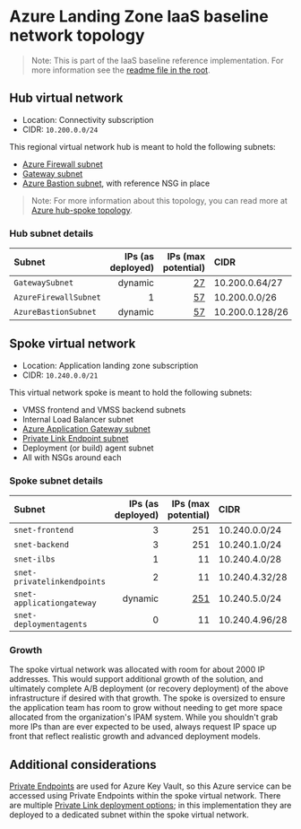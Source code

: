 # Azure Landing Zone IaaS baseline network topology

> Note: This is part of the IaaS baseline reference implementation. For more information see the [readme file in the root](../README.md).

## Hub virtual network

- Location: Connectivity subscription
- CIDR: `10.200.0.0/24`

This regional virtual network hub is meant to hold the following subnets:

- [Azure Firewall subnet]
- [Gateway subnet]
- [Azure Bastion subnet], with reference NSG in place

> Note: For more information about this topology, you can read more at [Azure hub-spoke topology].

### Hub subnet details

| Subnet                | IPs (as deployed)  | IPs (max potential) | CIDR            |
| :-------------------- | -----------------: | ------------------: | :-------------- |
| `GatewaySubnet`       |            dynamic |                [27] | 10.200.0.64/27  |
| `AzureFirewallSubnet` |                  1 |           [57][57f] | 10.200.0.0/26   |
| `AzureBastionSubnet`  |            dynamic |           [57][57b] | 10.200.0.128/26 |

## Spoke virtual network

- Location: Application landing zone subscription
- CIDR: `10.240.0.0/21`

This virtual network spoke is meant to hold the following subnets:

- VMSS frontend and VMSS backend subnets
- Internal Load Balancer subnet
- [Azure Application Gateway subnet]
- [Private Link Endpoint subnet]
- Deployment (or build) agent subnet
- All with NSGs around each

### Spoke subnet details

| Subnet                      | IPs (as deployed)  | IPs (max potential) | CIDR           |
| :-------------------------- | -----------------: | ------------------: | :------------- |
| `snet-frontend`             |                  3 |                 251 | 10.240.0.0/24  |
| `snet-backend`              |                  3 |                 251 | 10.240.1.0/24  |
| `snet-ilbs`                 |                  1 |                  11 | 10.240.4.0/28  |
| `snet-privatelinkendpoints` |                  2 |                  11 | 10.240.4.32/28 |
| `snet-applicationgateway`   |            dynamic |               [251] | 10.240.5.0/24  |
| `snet-deploymentagents`     |                  0 |                  11 | 10.240.4.96/28 |

### Growth

The spoke virtual network was allocated with room for about 2000 IP addresses. This would support additional growth of the solution, and ultimately complete A/B deployment (or recovery deployment) of the above infrastructure if desired with that growth. The spoke is oversized to ensure the application team has room to grow without needing to get more space allocated from the organization's IPAM system. While you shouldn't grab more IPs than are ever expected to be used, always request IP space up front that reflect realistic growth and advanced deployment models.

## Additional considerations

[Private Endpoints] are used for Azure Key Vault, so this Azure service can be accessed using Private Endpoints within the spoke virtual network. There are multiple [Private Link deployment options]; in this implementation they are deployed to a dedicated subnet within the spoke virtual network.

[27]: https://learn.microsoft.com/azure/vpn-gateway/vpn-gateway-about-vpn-gateway-settings#gwsub
[251]: https://learn.microsoft.com/azure/application-gateway/configuration-overview#size-of-the-subnet
[57f]: https://learn.microsoft.com/azure/firewall/firewall-faq#does-the-firewall-subnet-size-need-to-change-as-the-service-scales
[57b]: https://learn.microsoft.com/azure/bastion/configuration-settings#instance
[Private Endpoints]: https://learn.microsoft.com/azure/private-link/private-endpoint-overview#private-endpoint-properties
[Azure hub-spoke topology]: https://learn.microsoft.com/azure/architecture/reference-architectures/hybrid-networking/hub-spoke
[Azure Firewall subnet]: https://learn.microsoft.com/azure/firewall/firewall-faq#does-the-firewall-subnet-size-need-to-change-as-the-service-scales
[Gateway subnet]: https://learn.microsoft.com/azure/vpn-gateway/vpn-gateway-about-vpn-gateway-settings#gwsub
[Azure Application Gateway subnet]: https://learn.microsoft.com/azure/application-gateway/configuration-infrastructure#virtual-network-and-dedicated-subnet
[Private Link Endpoint subnet]: https://learn.microsoft.com/azure/architecture/guide/networking/private-link-hub-spoke-network#networking
[Private Link deployment options]: https://learn.microsoft.com/azure/architecture/guide/networking/private-link-hub-spoke-network#decision-tree-for-private-link-deployment
[Azure Bastion subnet]: https://learn.microsoft.com/azure/bastion/configuration-settings#subnet
